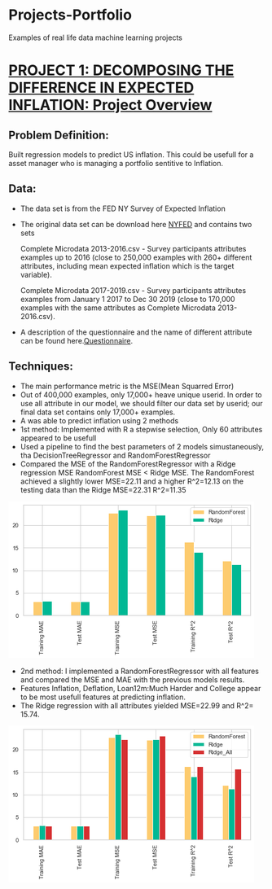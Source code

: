 # Projects-Portfolio
Examples of real life data machine learning projects


# [PROJECT 1: DECOMPOSING THE DIFFERENCE IN EXPECTED INFLATION: Project Overview](https://github.com/HermannJoel/Finance/tree/main/Inflation_Expectation)

## Problem Definition:

 Built regression models to predict US inflation. This could be usefull for a asset
 manager who is managing a portfolio sentitive to Inflation.
 ## Data:

* The data set is from the FED NY Survey of Expected Inflation
* The original data set can be download here [NYFED](https://www.newyorkfed.org/microeconomics/sce#/) and
  contains two sets

  Complete Microdata 2013-2016.csv - Survey participants attributes examples up to 2016 (close to 250,000 examples with 260+ different attributes, including mean expected inflation which is the target variable).

  Complete Microdata 2017-2019.csv - Survey participants attributes examples from January 1 2017 to Dec 30 2019 (close to 170,000 examples with the same attributes as Complete Microdata 2013-2016.csv).

* A description of the questionnaire and the name of different attribute can be found here.[Questionnaire](https://www.newyorkfed.org/medialibrary/interactives/sce/sce/downloads/datafrbny-sce-survey-core-module-public-questionnaire.pdf).

## Techniques:

* The main performance metric is the MSE(Mean Squarred Error)
* Out of 400,000 examples, only 17,000+  heave unique userid. In order to use all attribute in our model, we
    should filter our data set by userid; our final data set contains only 17,000+ examples.  
* A was able to predict inflation using 2 methods
* 1st method: Implemented with R a stepwise selection, Only 60 attributes appeared to be usefull
* Used a pipeline to find the best parameters of 2 models simustaneously, tha DecisionTreeRegressor and
  RandomForestRegressor
* Compared the MSE of the RandomForestRegressor with a Ridge regression MSE
  RandomForest MSE < Ridge MSE. The RandomForest achieved a slightly lower MSE=22.11 and a higher R^2=12.13 on the testing data than the Ridge MSE=22.31 R^2=11.35

![](/Images/Results1.png)

* 2nd method: I implemented a RandomForestRegressor with all features and compared the MSE and MAE with the previous models results.
* Features Inflation, Deflation, Loan12m:Much Harder and College appear to be most usefull features at predicting inflation.
* The Ridge regression with all attributes yielded MSE=22.99 and R^2= 15.74.

![](/Images/Results2.png)
